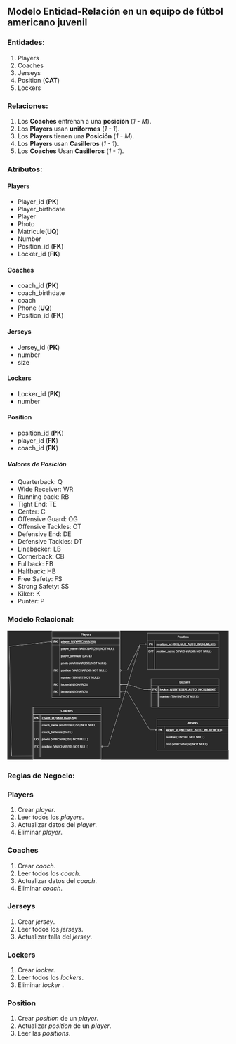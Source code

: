 ## Modelo Entidad-Relación en un equipo de fútbol americano juvenil

### Entidades:

1. Players
1. Coaches
1. Jerseys
1. Position (**CAT**)
1. Lockers

### Relaciones:

1. Los **Coaches** entrenan a una **posición** (_1 - M_).
1. Los **Players** usan **uniformes** (_1 - 1_).
1. Los **Players** tienen una **Posición** (_1 - M_).
1. Los **Players** usan **Casilleros** (_1 - 1_).
1. Los **Coaches** Usan **Casilleros** (_1 - 1_).


### Atributos:

#### Players

- Player_id (**PK**)
- Player_birthdate
- Player
- Photo
- Matricule(**UQ**)
- Number 
- Position_id (**FK**)
- Locker_id (**FK**)

#### Coaches
- coach_id (**PK**)
- coach_birthdate
- coach
- Phone (**UQ**)
- Position_id (**FK**)

#### Jerseys

- Jersey_id (**PK**)
- number 
- size



#### Lockers

- Locker_id (**PK**)
- number


#### Position

- position_id (**PK**)
- player_id (**FK**)
- coach_id (**FK**)



##### Valores de Posición
- Quarterback: Q
- Wide Receiver: WR
- Running back: RB
- Tight End: TE
- Center: C
- Offensive Guard: OG
- Offensive Tackles: OT
- Defensive End: DE
- Defensive Tackles: DT
- Linebacker: LB
- Cornerback: CB
- Fullback: FB
- Halfback: HB
- Free Safety: FS
- Strong Safety: SS
- Kiker: K
- Punter: P


### **Modelo Relacional**:

![Tobias](archivos-multimedia/Football-team-logic.drawio.png)


### **Reglas de Negocio**:

### Players

1. Crear _player_.
1. Leer todos los _players_.
1. Actualizar datos del _player_.
1. Eliminar _player_.

### Coaches

1. Crear _coach_.
1. Leer todos los _coach_.
1. Actualizar datos del _coach_.
1. Eliminar _coach_.

### Jerseys

1. Crear _jersey_.
1. Leer todos los _jerseys_.
1. Actualizar talla del _jersey_.


### Lockers

1. Crear _locker_.
1. Leer todos los  _lockers_.
1. Eliminar _locker_ . 

### Position

1. Crear _position_ de un _player_.
1. Actualizar _position_ de un _player_.
1. Leer las _positions_.

